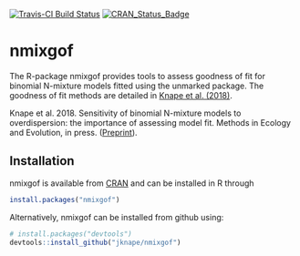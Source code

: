 [![Travis-CI Build Status](https://travis-ci.org/jknape/nmixgof.svg?branch=master)](https://travis-ci.org/jknape/nmixgof)
[![CRAN\_Status\_Badge](http://www.r-pkg.org/badges/version/nmixgof)](https://cran.r-project.org/package=nmixgof)

# nmixgof

The R-package nmixgof provides tools to assess goodness of fit for binomial N-mixture models fitted using the unmarked package. The goodness of fit methods are detailed in [Knape et al. (2018)](https://doi.org/10.1111/2041-210X.13062).

Knape et al. 2018. Sensitivity of binomial N-mixture models to overdispersion: the importance of assessing model fit. Methods in Ecology and Evolution, in press. ([Preprint](https://www.biorxiv.org/content/early/2017/09/27/194340)).

## Installation

nmixgof is available from [CRAN](https://cran.r-project.org/package=nmixgof) and can be installed in R through

```r
install.packages("nmixgof")
```


Alternatively, nmixgof can be installed from github using:


``` r
# install.packages("devtools")
devtools::install_github("jknape/nmixgof")
```

